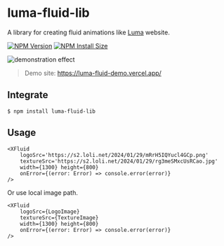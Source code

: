 # luma-fluid-lib

A library for creating fluid animations like [Luma](https://lumalabs.ai/) website.

  [![NPM Version][npm-version-image]][npm-url]
  [![NPM Install Size][npm-install-size-image]][npm-install-size-url]

![demonstration effect](https://s2.loli.net/2024/01/29/ABDft7cOkd5C48M.webp)

> Demo site: https://luma-fluid-demo.vercel.app/

## Integrate

```shell
$ npm install luma-fluid-lib
```

## Usage

```tsx
<XFluid
    logoSrc='https://s2.loli.net/2024/01/29/mRrH5IQYucl4GCp.png'
    textureSrc='https://s2.loli.net/2024/01/29/rg3meSMxcUsRCao.jpg'
    width={1300} height={800}
    onError={(error: Error) => console.error(error)}
/>
```

Or use local image path.

```tsx
<XFluid
    logoSrc={LogoImage}
    textureSrc={TextureImage}
    width={1300} height={800}
    onError={(error: Error) => console.error(error)}
/>
```

[npm-install-size-image]: https://badgen.net/packagephobia/install/luma-fluid-lib
[npm-install-size-url]: https://packagephobia.com/result?p=luma-fluid-lib
[npm-url]: https://npmjs.org/package/luma-fluid-lib
[npm-version-image]: https://badgen.net/npm/v/luma-fluid-lib
